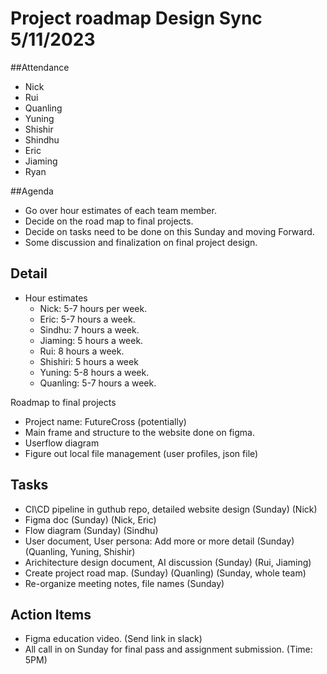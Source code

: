 # Project roadmap Design Sync 5/11/2023

##Attendance
- Nick
- Rui
- Quanling
- Yuning
- Shishir
- Shindhu
- Eric
- Jiaming
- Ryan

##Agenda
- Go over hour estimates of each team member.
- Decide on the road map to final projects.
- Decide on tasks need to be done on this Sunday and moving Forward.
- Some discussion and finalization on final project design.


## Detail
- Hour estimates
  - Nick: 5-7 hours per week.
  - Eric: 5-7 hours a week.
  - Sindhu: 7 hours a week.
  - Jiaming: 5 hours a week.
  - Rui: 8 hours a week.
  - Shishiri: 5 hours a week
  - Yuning: 5-8 hours a week.
  - Quanling: 5-7 hours a week.

Roadmap to final projects
  - Project name: FutureCross (potentially)
  - Main frame and structure to the website done on figma.
  - Userflow diagram
  - Figure out local file management (user profiles, json file)




## Tasks
- CI\CD pipeline in guthub repo, detailed website design (Sunday) (Nick)
- Figma doc (Sunday) (Nick, Eric)
- Flow diagram (Sunday) (Sindhu)
- User document, User persona: Add more or more detail (Sunday) (Quanling, Yuning, Shishir)
- Arichitecture design document, AI discussion (Sunday) (Rui, Jiaming) 
- Create project road map. (Sunday) (Quanling) (Sunday, whole team)
- Re-organize meeting notes, file names (Sunday)

## Action Items
- Figma education video. (Send link in slack)
- All call in on Sunday for final pass and assignment submission. (Time: 5PM)


